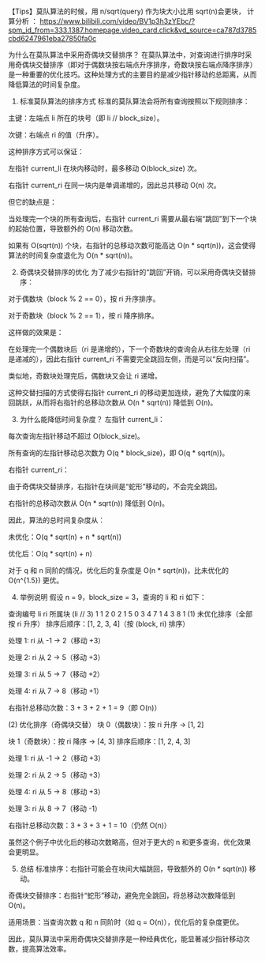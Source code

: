 # 

【Tips】莫队算法的时候，用 n/sqrt(query) 作为块大小比用 sqrt(n)会更块， 计算分析 ： https://www.bilibili.com/video/BV1p3h3zYEbc/?spm_id_from=333.1387.homepage.video_card.click&vd_source=ca787d3785cbd6247961eba27850fa0c

为什么在莫队算法中采用奇偶块交替排序？
在莫队算法中，对查询进行排序时采用奇偶块交替排序（即对于偶数块按右端点升序排序，奇数块按右端点降序排序）是一种重要的优化技巧。这种处理方式的主要目的是减少指针移动的总距离，从而降低算法的时间复杂度。

1. 标准莫队算法的排序方式
标准的莫队算法会将所有查询按照以下规则排序：

主键：左端点 li 所在的块号（即 li // block_size）。

次键：右端点 ri 的值（升序）。

这种排序方式可以保证：

左指针 current_li 在块内移动时，最多移动 O(block_size) 次。

右指针 current_ri 在同一块内是单调递增的，因此总共移动 O(n) 次。

但它的缺点是：

当处理完一个块的所有查询后，右指针 current_ri 需要从最右端“跳回”到下一个块的起始位置，导致额外的 O(n) 移动次数。

如果有 O(sqrt(n)) 个块，右指针的总移动次数可能高达 O(n * sqrt(n))，这会使得算法的时间复杂度退化为 O(n * sqrt(n))。

2. 奇偶块交替排序的优化
为了减少右指针的“跳回”开销，可以采用奇偶块交替排序：

对于偶数块（block % 2 == 0），按 ri 升序排序。

对于奇数块（block % 2 == 1），按 ri 降序排序。

这样做的效果是：

在处理完一个偶数块后（ri 是递增的），下一个奇数块的查询会从右往左处理（ri 是递减的），因此右指针 current_ri 不需要完全跳回左侧，而是可以“反向扫描”。

类似地，奇数块处理完后，偶数块又会让 ri 递增。

这种交替扫描的方式使得右指针 current_ri 的移动更加连续，避免了大幅度的来回跳跃，从而将右指针的总移动次数从 O(n * sqrt(n)) 降低到 O(n)。

3. 为什么能降低时间复杂度？
左指针 current_li：

每次查询左指针移动不超过 O(block_size)。

所有查询的左指针移动总次数为 O(q * block_size)，即 O(q * sqrt(n))。

右指针 current_ri：

由于奇偶块交替排序，右指针在块间是“蛇形”移动的，不会完全跳回。

右指针的总移动次数从 O(n * sqrt(n)) 降低到 O(n)。

因此，算法的总时间复杂度从：

未优化：O(q * sqrt(n) + n * sqrt(n))

优化后：O(q * sqrt(n) + n)

对于 q 和 n 同阶的情况，优化后的复杂度是 O(n * sqrt(n))，比未优化的 O(n^{1.5}) 更优。

4. 举例说明
假设 n = 9，block_size = 3，查询的 li 和 ri 如下：

查询编号	li	ri	所属块 (li // 3)
1	1	2	0
2	1	5	0
3	4	7	1
4	3	8	1
(1) 未优化排序（全部按 ri 升序）
排序后顺序：[1, 2, 3, 4]（按 (block, ri) 排序）

处理 1: ri 从 -1 → 2（移动 +3）

处理 2: ri 从 2 → 5（移动 +3）

处理 3: ri 从 5 → 7（移动 +2）

处理 4: ri 从 7 → 8（移动 +1）

右指针总移动次数：3 + 3 + 2 + 1 = 9（即 O(n)）

(2) 优化排序（奇偶块交替）
块 0（偶数块）：按 ri 升序 → [1, 2]

块 1（奇数块）：按 ri 降序 → [4, 3]
排序后顺序：[1, 2, 4, 3]

处理 1: ri 从 -1 → 2（移动 +3）

处理 2: ri 从 2 → 5（移动 +3）

处理 4: ri 从 5 → 8（移动 +3）

处理 3: ri 从 8 → 7（移动 -1）

右指针总移动次数：3 + 3 + 3 + 1 = 10（仍然 O(n)）

虽然这个例子中优化后的移动次数略高，但对于更大的 n 和更多查询，优化效果会更明显。

5. 总结
标准排序：右指针可能会在块间大幅跳回，导致额外的 O(n * sqrt(n)) 移动。

奇偶块交替排序：右指针“蛇形”移动，避免完全跳回，将总移动次数降低到 O(n)。

适用场景：当查询次数 q 和 n 同阶时（如 q = O(n)），优化后的复杂度更优。

因此，莫队算法中采用奇偶块交替排序是一种经典优化，能显著减少指针移动次数，提高算法效率。

